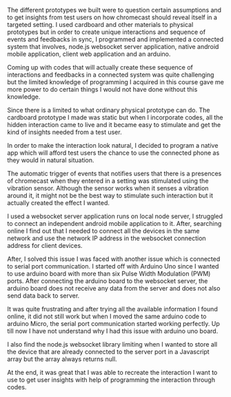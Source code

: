 
The different prototypes we built were to question certain assumptions and to get insights from test users on how chromecast should reveal itself in a targeted setting. I used cardboard and other materials to physical prototypes but in order to create unique interactions and sequence of events and feedbacks in sync, I programmed and implemented a connected system that involves, node.js websocket server application, native android mobile application, client web application and an arduino.

Coming up with codes that will actually create these sequence of interactions and feedbacks in a connected system was quite challenging but the limited knowledge of programming I acquired in this course gave me more power to do certain things I would not have done without this knowledge.

Since there is a limited to what ordinary physical prototype can do. The cardboard prototype I made was static but when I incorporate codes, all the hidden interaction came to live and it became easy to stimulate and get the kind of insights needed from a test user.

In order to make the interaction look natural, I decided to program a native app which will afford test users the chance to use the connected phone as they would in natural situation.

The automatic trigger of events that notifies users that there is a presences of chromecast when they entered in a setting was stimulated using the vibration sensor. Although the sensor works when it senses a vibration around it, it might not be the best way to stimulate such interaction but it actually created the effect I wanted.

I used a websocket server application runs on local node server, I struggled to connect an independent android mobile application to it.  After, searching online I find out that I needed to connect all the devices in the same network and use the network IP address in the websocket connection address for client devices.

After, I solved this issue I was faced with another issue which is connected to serial port communication. I started off with Arduino Uno since I wanted to use arduino board with more than six Pulse Width Modulation (PWM) ports. After connecting the arduino board to the websocket server, the arduino board does not receive any data from the server and does not also send data back to server.

It was quite frustrating and after trying all the available information I found online, it did not still work but when I moved the same arduino code to arduino Micro, the serial port communication started working perfectly. Up till now I have not understand why I had this issue with arduino uno board. 

I also find the node.js websocket library limiting when I wanted to store all the device that are already connected to the server port in a Javascript array but the array always returns null.

At the end, it was great that I was able to recreate the interaction I want to use to get user insights with help of programming the interaction through codes.
